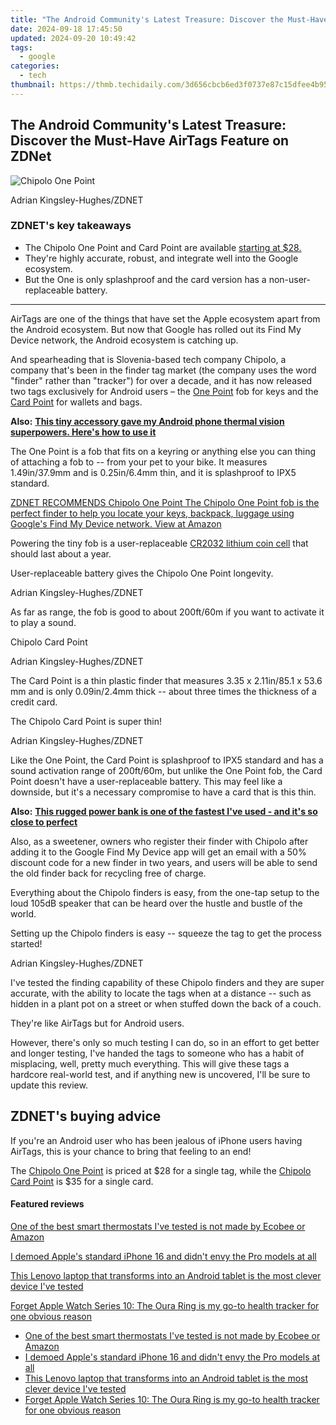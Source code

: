 ```yaml
---
title: "The Android Community's Latest Treasure: Discover the Must-Have AirTags Feature on ZDNet"
date: 2024-09-18 17:45:50
updated: 2024-09-20 10:49:42
tags:
  - google
categories:
  - tech
thumbnail: https://thmb.techidaily.com/3d656cbcb6ed3f0737e87c15dfee4b95bfd8fca2d1ffd5bcbe3ae82b87b12f89.jpg
---
```


## The Android Community's Latest Treasure: Discover the Must-Have AirTags Feature on ZDNet

![Chipolo One Point](https://www.zdnet.com/a/img/resize/c3a422bb0384e01e32158e50c55d94108089542b/2024/08/16/9bb52f1d-a390-47f1-b32b-f4633ef5051f/img-0795.jpg?auto=webp&width=1280)

Adrian Kingsley-Hughes/ZDNET

### ZDNET's key takeaways

* The Chipolo One Point and Card Point are available [starting at $28.](https://buy.geni.us/Proxy.ashx?TSID=368250&GR%5FURL=https%3A%2F%2Fwww.amazon.com%2FChipolo-ONE-Point-Bluetooth-Tracker%2Fdp%2FB0C4W2VGTX%3Ftag%3Dzd-buy-button-20%26ascsubtag%3D%5F%5FCOM%5FCLICK%5FID%5F%5F%7Cf19e4ac1-3922-44d9-93b6-97431a74bded%7Cdtp&dtb=1)
* They're highly accurate, robust, and integrate well into the Google ecosystem.
* But the One is only splashproof and the card version has a non-user-replaceable battery.

---

AirTags are one of the things that have set the Apple ecosystem apart from the Android ecosystem. But now that Google has rolled out its Find My Device network, the Android ecosystem is catching up.

And spearheading that is Slovenia-based tech company Chipolo, a company that's been in the finder tag market (the company uses the word "finder" rather than "tracker") for over a decade, and it has now released two tags exclusively for Android users – the [One Point](https://buy.geni.us/Proxy.ashx?TSID=368250&GR%5FURL=https%3A%2F%2Fwww.amazon.com%2FChipolo-ONE-Point-Bluetooth-Tracker%2Fdp%2FB0C4W2VGTX%3Ftag%3Dzd-buy-button-20%26ascsubtag%3D%5F%5FCOM%5FCLICK%5FID%5F%5F%7Cf19e4ac1-3922-44d9-93b6-97431a74bded%7Cdtp&dtb=1) fob for keys and the [Card Point](https://shop-links.co/link/?url=https%3A%2F%2Fwww.bestbuy.com%2Fsite%2Fchipolo-card-point-item-finder-works-with-google-find-my-device-app-white%2F6551132.p&publisher_slug=itechdaily19598&exclusive=1) for wallets and bags. 

**Also:** [**This tiny accessory gave my Android phone thermal vision superpowers. Here's how to use it**](https://www.zdnet.com/article/this-tiny-accessory-gave-my-android-phone-thermal-vision-superpowers-heres-how-to-use-it/)

The One Point is a fob that fits on a keyring or anything else you can thing of attaching a fob to -- from your pet to your bike. It measures 1.49in/37.9mm and is 0.25in/6.4mm thin, and it is splashproof to IPX5 standard. 

[ZDNET RECOMMENDS Chipolo One Point The Chipolo One Point fob is the perfect finder to help you locate your keys, backpack, luggage using Google's Find My Device network. View at Amazon](https://buy.geni.us/Proxy.ashx?TSID=368250&GR%5FURL=https%3A%2F%2Fwww.amazon.com%2FChipolo-ONE-Point-Bluetooth-Tracker%2Fdp%2FB0C4W2VGTX%3Ftag%3Dzd-buy-button-20%26ascsubtag%3D%5F%5FCOM%5FCLICK%5FID%5F%5F%7Cf19e4ac1-3922-44d9-93b6-97431a74bded%7Cdtp&dtb=1)

Powering the tiny fob is a user-replaceable [CR2032 lithium coin cell](https://buy.geni.us/Proxy.ashx?TSID=368250&GR%5FURL=https%3A%2F%2Fwww.amazon.com%2FProcter-Gamble-DURDL2032B4PK-Duracell-Lithium%2Fdp%2FB009108SGS%3Ftag%3Dzd-buy-button-20%26ascsubtag%3D%5F%5FCOM%5FCLICK%5FID%5F%5F%7Cf19e4ac1-3922-44d9-93b6-97431a74bded%7Cdtp&dtb=1) that should last about a year. 

User-replaceable battery gives the Chipolo One Point longevity.

Adrian Kingsley-Hughes/ZDNET

As far as range, the fob is good to about 200ft/60m if you want to activate it to play a sound.

Chipolo Card Point

Adrian Kingsley-Hughes/ZDNET

The Card Point is a thin plastic finder that measures 3.35 x 2.11in/85.1 x 53.6 mm and is only 0.09in/2.4mm thick -- about three times the thickness of a credit card. 

The Chipolo Card Point is super thin!

Adrian Kingsley-Hughes/ZDNET

Like the One Point, the Card Point is splashproof to IPX5 standard and has a sound activation range of 200ft/60m, but unlike the One Point fob, the Card Point doesn't have a user-replaceable battery. This may feel like a downside, but it's a necessary compromise to have a card that is this thin. 

**Also:** [**This rugged power bank is one of the fastest I've used - and it's so close to perfect**](https://www.zdnet.com/home-and-office/this-rugged-power-bank-is-one-of-the-fastest-ive-used-and-its-so-close-to-perfect/)

Also, as a sweetener, owners who register their finder with Chipolo after adding it to the Google Find My Device app will get an email with a 50% discount code for a new finder in two years, and users will be able to send the old finder back for recycling free of charge.

Everything about the Chipolo finders is easy, from the one-tap setup to the loud 105dB speaker that can be heard over the hustle and bustle of the world.

Setting up the Chipolo finders is easy -- squeeze the tag to get the process started!

Adrian Kingsley-Hughes/ZDNET

I've tested the finding capability of these Chipolo finders and they are super accurate, with the ability to locate the tags when at a distance -- such as hidden in a plant pot on a street or when stuffed down the back of a couch.

They're like AirTags but for Android users. 

However, there's only so much testing I can do, so in an effort to get better and longer testing, I've handed the tags to someone who has a habit of misplacing, well, pretty much everything. This will give these tags a hardcore real-world test, and if anything new is uncovered, I'll be sure to update this review.

## ZDNET's buying advice

If you're an Android user who has been jealous of iPhone users having AirTags, this is your chance to bring that feeling to an end!

The [Chipolo One Point](https://buy.geni.us/Proxy.ashx?TSID=368250&GR%5FURL=https%3A%2F%2Fwww.amazon.com%2FChipolo-ONE-Point-Bluetooth-Tracker%2Fdp%2FB0C4W2VGTX%3Ftag%3Dzd-buy-button-20%26ascsubtag%3D%5F%5FCOM%5FCLICK%5FID%5F%5F%7Cf19e4ac1-3922-44d9-93b6-97431a74bded%7Cdtp&dtb=1) is priced at $28 for a single tag, while the [Chipolo Card Point](https://buy.geni.us/Proxy.ashx?TSID=368250&GR%5FURL=https%3A%2F%2Fwww.amazon.com%2FChipolo-ONE-Point-Bluetooth-Tracker%2Fdp%2FB0C4W2VGTX%3Ftag%3Dzd-buy-button-20%26ascsubtag%3D%5F%5FCOM%5FCLICK%5FID%5F%5F%7Cf19e4ac1-3922-44d9-93b6-97431a74bded%7Cdtp&dtb=1) is $35 for a single card. 

#### Featured reviews

[One of the best smart thermostats I've tested is not made by Ecobee or Amazon](https://www.zdnet.com/article/one-of-the-best-smart-thermostats-ive-tested-is-not-made-by-ecobee-or-amazon/ "One of the best smart thermostats I've tested is not made by Ecobee or Amazon")

[I demoed Apple's standard iPhone 16 and didn't envy the Pro models at all](https://www.zdnet.com/article/i-demoed-apples-standard-iphone-16-and-didnt-envy-the-pro-models-at-all/ "I demoed Apple's standard iPhone 16 and didn't envy the Pro models at all")

[This Lenovo laptop that transforms into an Android tablet is the most clever device I've tested](https://www.zdnet.com/article/i-tested-lenovos-windows-laptop-that-doubles-as-an-android-tablet-and-it-has-so-much-potential/ "This Lenovo laptop that transforms into an Android tablet is the most clever device I've tested")

[Forget Apple Watch Series 10: The Oura Ring is my go-to health tracker for one obvious reason](https://www.zdnet.com/article/forget-apple-watch-series-10-the-oura-ring-is-my-go-to-health-tracker-for-one-obvious-reason/ "Forget Apple Watch Series 10: The Oura Ring is my go-to health tracker for one obvious reason")

* [One of the best smart thermostats I've tested is not made by Ecobee or Amazon](https://www.zdnet.com/article/one-of-the-best-smart-thermostats-ive-tested-is-not-made-by-ecobee-or-amazon/ "One of the best smart thermostats I've tested is not made by Ecobee or Amazon")
* [I demoed Apple's standard iPhone 16 and didn't envy the Pro models at all](https://www.zdnet.com/article/i-demoed-apples-standard-iphone-16-and-didnt-envy-the-pro-models-at-all/ "I demoed Apple's standard iPhone 16 and didn't envy the Pro models at all")
* [This Lenovo laptop that transforms into an Android tablet is the most clever device I've tested](https://www.zdnet.com/article/i-tested-lenovos-windows-laptop-that-doubles-as-an-android-tablet-and-it-has-so-much-potential/ "This Lenovo laptop that transforms into an Android tablet is the most clever device I've tested")
* [Forget Apple Watch Series 10: The Oura Ring is my go-to health tracker for one obvious reason](https://www.zdnet.com/article/forget-apple-watch-series-10-the-oura-ring-is-my-go-to-health-tracker-for-one-obvious-reason/ "Forget Apple Watch Series 10: The Oura Ring is my go-to health tracker for one obvious reason")

<ins class="adsbygoogle"
     style="display:block"
     data-ad-format="autorelaxed"
     data-ad-client="ca-pub-7571918770474297"
     data-ad-slot="1223367746"></ins>



<ins class="adsbygoogle"
     style="display:block"
     data-ad-client="ca-pub-7571918770474297"
     data-ad-slot="8358498916"
     data-ad-format="auto"
     data-full-width-responsive="true"></ins>
